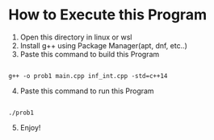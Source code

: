 How to Execute this Program
=============

1. Open this directory in linux or wsl
2. Install g++ using Package Manager(apt, dnf, etc..)
3. Paste this command to build this Program
```shell

g++ -o prob1 main.cpp inf_int.cpp -std=c++14

```
4. Paste this command to run this Program
```shell

./prob1

```
5. Enjoy!
